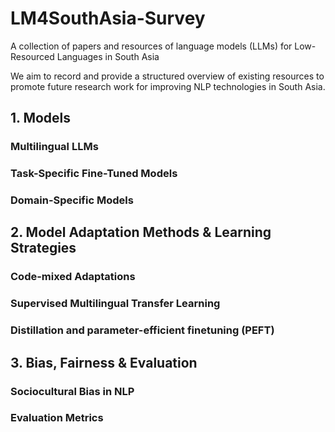 # LM4SouthAsia-Survey
A collection of papers and resources of language models (LLMs) for Low-Resourced Languages in South Asia

We aim to record and provide a structured overview of existing resources to promote future research work for improving NLP technologies in South Asia.  

## 1. Models

### Multilingual LLMs
### Task-Specific Fine-Tuned Models
### Domain-Specific Models

## 2. Model Adaptation Methods & Learning Strategies

### Code-mixed Adaptations
### Supervised Multilingual Transfer Learning
### Distillation and parameter-efficient finetuning (PEFT)

## 3. Bias, Fairness & Evaluation

### Sociocultural Bias in NLP
### Evaluation Metrics
